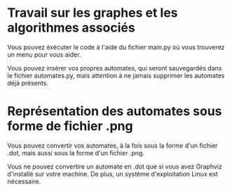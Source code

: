 # Travail sur les graphes et les algorithmes associés

Vous pouvez éxécuter le code à l'aide du fichier main.py où vous trouverez un menu pour vous aider.

Vous pouvez insérer vos propres automates, qui seront sauvegardés dans le fichier automates.py, mais attention à ne jamais supprimer les automates déjà présents.

# Représentation des automates sous forme de fichier .png

Vous pouvez convertir vos automates, à la fois sous la forme d'un fichier .dot, mais aussi sous la forme d'un fichier .png.

Vous ne pouvez convertire un automate en .dot que si vous avez Graphviz d'installé sur votre machine. De plus, un système d'exploitation Linux est nécessaire.

